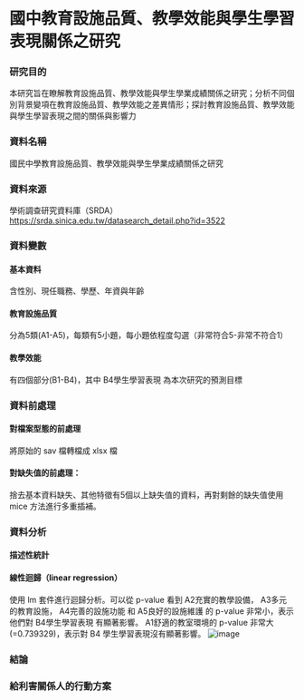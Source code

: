 # 國中教育設施品質、教學效能與學生學習表現關係之研究

### 研究目的
本研究旨在瞭解教育設施品質、教學效能與學生學業成績關係之研究；分析不同個別背景變項在教育設施品質、教學效能之差異情形；探討教育設施品質、教學效能與學生學習表現之間的關係與影響力
### 資料名稱
國民中學教育設施品質、教學效能與學生學業成績關係之研究 
### 資料來源
學術調查研究資料庫（SRDA）https://srda.sinica.edu.tw/datasearch_detail.php?id=3522
### 資料變數
  #### 基本資料
  含性別、現任職務、學歷、年資與年齡
  #### 教育設施品質
  分為5類(A1-A5)，每類有5小題，每小題依程度勾選（非常符合5-非常不符合1）
  #### 教學效能
  有四個部分(B1-B4)，其中 B4學生學習表現 為本次研究的預測目標

### 資料前處理
#### 對檔案型態的前處理
將原始的 sav 檔轉檔成 xlsx 檔
#### 對缺失值的前處理：
捨去基本資料缺失、其他特徵有5個以上缺失值的資料，再對剩餘的缺失值使用 mice 方法進行多重插補。

### 資料分析
#### 描述性統計

#### 線性迴歸（linear regression）
使用 lm 套件進行迴歸分析。可以從 p-value 看到 A2充實的教學設備， A3多元的教育設施， A4完善的設施功能 和 A5良好的設施維護 的 p-value 非常小，表示他們對 B4學生學習表現 有顯著影響。 A1舒適的教室環境的 p-value 非常大 (=0.739329)，表示對 B4 學生學習表現沒有顯著影響。
![image]()

### 結論

### 給利害關係人的行動方案



